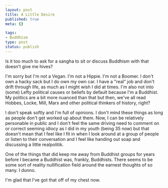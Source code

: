 ```yaml
--- 
layout: post
title: A Little Desire
published: true
meta: {}

tags: 
- Buddhism
type: post
status: publish
---
```

Is it too much to ask for a sangha to sit or discuss Buddhism with that doesn't give me hives?

I'm sorry but I'm not a Vegan. I'm not a Hippie. I'm not a Boomer. I don't own a hacky sack but I do own my own car. I have a "real" job and don't drift through life, as much as I might wish I did at times. I'm also not into (some) Lefty political causes or beliefs by default because I'm a Buddhist. My politics are a bit more nuanced than that but then, we've all read Hobbes, Locke, Mill, Marx and other political thinkers of history, right?

I don't speak softly and I'm full of opinions. I don't mind these things as long as people don't get worked up about them.
Now, I can be relatively personable in public and I don't feel the same driving need to comment on or correct seeming idiocy as I did in my youth (being 35 now) but that doesn't mean that I feel like I fit in when I look around at a group of people or listen to their conversation and I feel like handing out soap and discussing a little realpolitik.

One of the things that did keep me away from Buddhist groups for years before I became a Buddhist was, frankly, Buddhists. There seems to be some sort of reality nullification field around the earnest thoughts of so many. I dunno.

I'm glad that I've got that off of my chest now.
